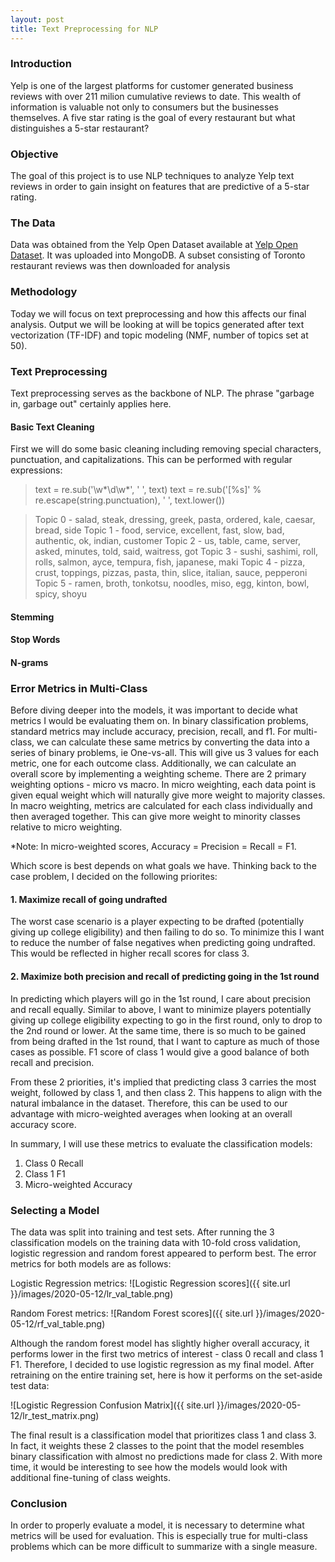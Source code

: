 ```yaml
---
layout: post
title: Text Preprocessing for NLP
---
```


### Introduction
Yelp is one of the largest platforms for customer generated business reviews with over 211 milion cumulative reviews to date. This wealth of information is valuable not only to consumers but the businesses themselves. A five star rating is the goal of every restaurant but what distinguishes a 5-star restaurant?

### Objective
The goal of this project is to use NLP techniques to analyze Yelp text reviews in order to gain insight on features that are predictive of a 5-star rating.

### The Data
Data was obtained from the Yelp Open Dataset available at [Yelp Open Dataset](https://www.kaggle.com/yelp-dataset/yelp-dataset). It was uploaded into MongoDB. A subset consisting of Toronto restaurant reviews was then downloaded for analysis

### Methodology
Today we will focus on text preprocessing and how this affects our final analysis. Output we will be looking at will be topics generated after text vectorization (TF-IDF) and topic modeling (NMF, number of topics set at 50).

### Text Preprocessing
Text preprocessing serves as the backbone of NLP. The phrase "garbage in, garbage out" certainly applies here. 

#### Basic Text Cleaning
First we will do some basic cleaning including removing special characters, punctuation, and capitalizations. This can be performed with regular expressions:

>   text = re.sub('\w*\d\w*', ' ', text)
    text = re.sub('[%s]' % re.escape(string.punctuation), ' ', text.lower())

>Topic  0 - salad, steak, dressing, greek, pasta, ordered, kale, caesar, bread, side
>Topic  1 - food, service, excellent, fast, slow, bad, authentic, ok, indian, customer
>Topic  2 - us, table, came, server, asked, minutes, told, said, waitress, got
>Topic  3 - sushi, sashimi, roll, rolls, salmon, ayce, tempura, fish, japanese, maki
>Topic  4 - pizza, crust, toppings, pizzas, pasta, thin, slice, italian, sauce, pepperoni
>Topic  5 - ramen, broth, tonkotsu, noodles, miso, egg, kinton, bowl, spicy, shoyu



#### Stemming

#### Stop Words

#### N-grams





### Error Metrics in Multi-Class
Before diving deeper into the models, it was important to decide what metrics I would be evaluating them on. In binary classification problems, standard metrics may include accuracy, precision, recall, and f1. For multi-class, we can calculate these same metrics by converting the data into a series of binary problems, ie One-vs-all. This will give us 3 values for each metric, one for each outcome class. Additionally, we can calculate an overall score by implementing a weighting scheme. There are 2 primary weighting options - micro vs macro. In micro weighting, each data point is given equal weight which will naturally give more weight to majority classes. In macro weighting, metrics are calculated for each class individually and then averaged together. This can give more weight to minority classes relative to micro weighting.

*Note: In micro-weighted scores, Accuracy = Precision = Recall = F1. 

Which score is best depends on what goals we have. Thinking back to the case problem, I decided on the following priorites:
#### 1. Maximize recall of going undrafted
The worst case scenario is a player expecting to be drafted (potentially giving up college eligibility) and then failing to do so. To minimize this I want to reduce the number of false negatives when predicting going undrafted. This would be reflected in higher recall scores for class 3. 

#### 2. Maximize both precision and recall of predicting going in the 1st round
In predicting which players will go in the 1st round, I care about precision and recall equally. Similar to above, I want to minimize players potentially giving up college eligibility expecting to go in the first round, only to drop to the 2nd round or lower. At the same time, there is so much to be gained from being drafted in the 1st round, that I want to capture as much of those cases as possible. F1 score of class 1 would give a good balance of both recall and precision.

From these 2 priorities, it's implied that predicting class 3 carries the most weight, followed by class 1, and then class 2. This happens to align with the natural imbalance in the dataset. Therefore, this can be used to our advantage with micro-weighted averages when looking at an overall accuracy score.

In summary, I will use these metrics to evaluate the classification models:
1. Class 0 Recall
2. Class 1 F1
3. Micro-weighted Accuracy

### Selecting a Model
The data was split into training and test sets. After running the 3 classification models on the training data with 10-fold cross validation, logistic regression and random forest appeared to perform best. The error metrics for both models are as follows:

Logistic Regression metrics:
![Logistic Regression scores]({{ site.url }}/images/2020-05-12/lr_val_table.png)

Random Forest metrics:
![Random Forest scores]({{ site.url }}/images/2020-05-12/rf_val_table.png)

Although the random forest model has slightly higher overall accuracy, it performs lower in the first two metrics of interest - class 0 recall and class 1 F1. Therefore, I decided to use logistic regression as my final model. After retraining on the entire training set, here is how it performs on the set-aside test data:

![Logistic Regression Confusion Matrix]({{ site.url }}/images/2020-05-12/lr_test_matrix.png)

The final result is a classification model that prioritizes class 1 and class 3. In fact, it weights these 2 classes to the point that the model resembles binary classification with almost no predictions made for class 2. With more time, it would be interesting to see how the models would look with additional fine-tuning of class weights.

### Conclusion
In order to properly evaluate a model, it is necessary to determine what metrics will be used for evaluation. This is especially true for multi-class problems which can be more difficult to summarize with a single measure. 